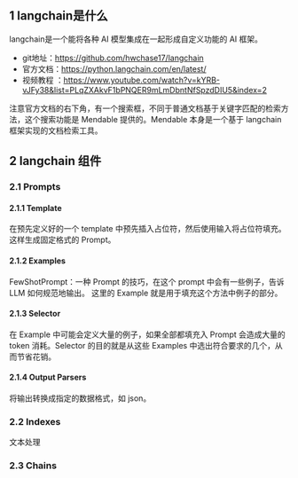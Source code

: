 ## 1 langchain是什么
langchain是一个能将各种 AI 模型集成在一起形成自定义功能的 AI 框架。
- git地址：https://github.com/hwchase17/langchain
- 官方文档：https://python.langchain.com/en/latest/
- 视频教程 ：https://www.youtube.com/watch?v=kYRB-vJFy38&list=PLqZXAkvF1bPNQER9mLmDbntNfSpzdDIU5&index=2

注意官方文档的右下角，有一个搜索框，不同于普通文档基于关键字匹配的检索方法，这个搜索功能是 Mendable 提供的。Mendable 本身是一个基于 langchain 框架实现的文档检索工具。

## 2 langchain 组件

### 2.1 Prompts
#### 2.1.1 Template
在预先定义好的一个 template 中预先插入占位符，然后使用输入将占位符填充。这样生成固定格式的 Prompt。

#### 2.1.2 Examples
FewShotPrompt：一种 Prompt 的技巧，在这个 prompt 中会有一些例子，告诉 LLM 如何规范地输出。
这里的 Example 就是用于填充这个方法中例子的部分。

#### 2.1.3 Selector
在 Example 中可能会定义大量的例子，如果全部都填充入 Prompt 会造成大量的 token 消耗。Selector 的目的就是从这些 Examples 中选出符合要求的几个，从而节省花销。

#### 2.1.4 Output Parsers
将输出转换成指定的数据格式，如 json。

### 2.2 Indexes 
文本处理


### 2.3 Chains




